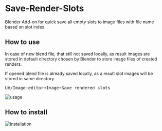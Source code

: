 # Save-Render-Slots

Blender Add-on for quick save all empty slots to image files with file name based on slot index.

## How to use

In case of new blend file, that still not saved locally, as result images are stored in default directory chosen by Blender to store image files of created renders.

If opened blend file is already saved locally, as a result slot images will be stored in same directory.

<kbd>UV/Image-editor</kbd><kbd>➞</kbd><kbd>Image</kbd><kbd>➞</kbd><kbd>Save rendered slots</kbd>

![usage][2]

## How to install

![installation][3]

[1]: https://www.dropbox.com/s/44qj7hobs1cfxm6/save%20slots.py?dl=0
[2]: http://i.stack.imgur.com/B1jzd.png
[3]: http://i.stack.imgur.com/XXJMO.png


